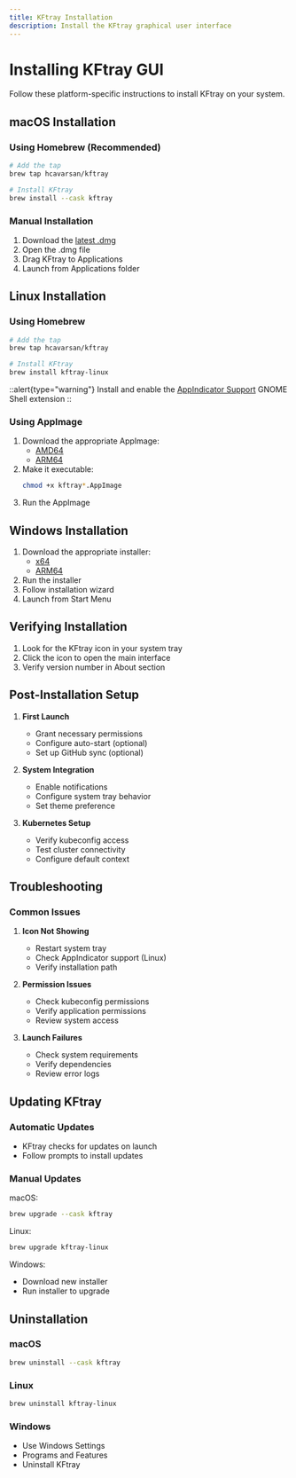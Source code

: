 ```yaml
---
title: KFtray Installation
description: Install the KFtray graphical user interface
---
```


# Installing KFtray GUI

Follow these platform-specific instructions to install KFtray on your system.

## macOS Installation

### Using Homebrew (Recommended)

```bash
# Add the tap
brew tap hcavarsan/kftray

# Install KFtray
brew install --cask kftray
```

### Manual Installation
1. Download the [latest .dmg](https://github.com/hcavarsan/kftray/releases/latest/download/kftray_universal.dmg)
2. Open the .dmg file
3. Drag KFtray to Applications
4. Launch from Applications folder

## Linux Installation

### Using Homebrew

```bash
# Add the tap
brew tap hcavarsan/kftray

# Install KFtray
brew install kftray-linux
```

::alert{type="warning"}
Install and enable the [AppIndicator Support](https://extensions.gnome.org/extension/615/appindicator-support/) GNOME Shell extension
::

### Using AppImage
1. Download the appropriate AppImage:
   - [AMD64](https://github.com/hcavarsan/kftray/releases/latest/download/kftray_amd64.AppImage)
   - [ARM64](https://github.com/hcavarsan/kftray/releases/latest/download/kftray_aarch64.AppImage)
2. Make it executable:
   ```bash
   chmod +x kftray*.AppImage
   ```
3. Run the AppImage

## Windows Installation

1. Download the appropriate installer:
   - [x64](https://github.com/hcavarsan/kftray/releases/latest/download/kftray_x64-setup.exe)
   - [ARM64](https://github.com/hcavarsan/kftray/releases/latest/download/kftray_arm64-setup.exe)
2. Run the installer
3. Follow installation wizard
4. Launch from Start Menu

## Verifying Installation

1. Look for the KFtray icon in your system tray
2. Click the icon to open the main interface
3. Verify version number in About section

## Post-Installation Setup

1. **First Launch**
   - Grant necessary permissions
   - Configure auto-start (optional)
   - Set up GitHub sync (optional)

2. **System Integration**
   - Enable notifications
   - Configure system tray behavior
   - Set theme preference

3. **Kubernetes Setup**
   - Verify kubeconfig access
   - Test cluster connectivity
   - Configure default context

## Troubleshooting

### Common Issues

1. **Icon Not Showing**
   - Restart system tray
   - Check AppIndicator support (Linux)
   - Verify installation path

2. **Permission Issues**
   - Check kubeconfig permissions
   - Verify application permissions
   - Review system access

3. **Launch Failures**
   - Check system requirements
   - Verify dependencies
   - Review error logs

## Updating KFtray

### Automatic Updates
- KFtray checks for updates on launch
- Follow prompts to install updates

### Manual Updates

macOS:
```bash
brew upgrade --cask kftray
```

Linux:
```bash
brew upgrade kftray-linux
```

Windows:
- Download new installer
- Run installer to upgrade

## Uninstallation

### macOS
```bash
brew uninstall --cask kftray
```

### Linux
```bash
brew uninstall kftray-linux
```

### Windows
- Use Windows Settings
- Programs and Features
- Uninstall KFtray

